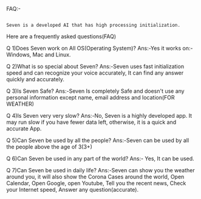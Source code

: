 FAQ:-

																						Seven is a developed AI that has high processing initialization.
Here are a frequently asked questions(FAQ)				

Q 1)Does Seven work on All OS(Operating System)?
Ans:-Yes it works on:-Windows, Mac and Linux.

Q 2)What is so special about Seven?
Ans:-Seven uses fast initialization speed and can recognize your voice accurately, It can find any answer quickly and accurately. 

Q 3)Is Seven Safe?
Ans:-Seven Is completely Safe and doesn't use any personal information except name, email address and location(FOR WEATHER)

Q 4)Is Seven very very slow?
Ans:-No, Seven is a highly developed app. It may run slow if you have fewer data left, otherwise, it is a quick and accurate App. 

Q 5)Can Seven be used by all the people?
Ans:-Seven can be used by all the people above the age of 3(3+)

Q 6)Can Seven be used in any part of the world?
Ans:- Yes, It can be used.

Q 7)Can Seven be used in daily life?
Ans:-Seven can show you the weather around you, it will also show the Corona Cases around the world, Open Calendar, Open Google, open Youtube, Tell you the recent news, Check your Internet speed, Answer any question(accurate).
